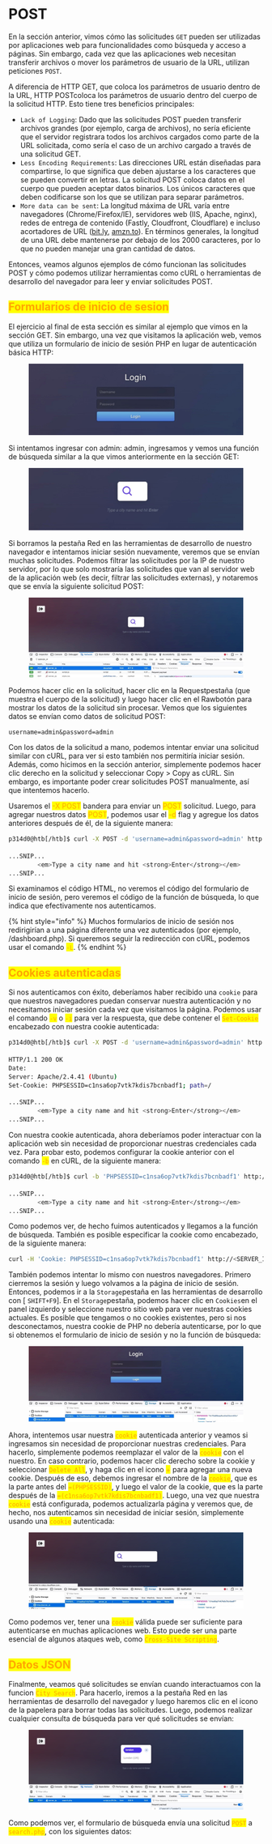 # POST

En la sección anterior, vimos cómo las solicitudes `GET` pueden ser utilizadas por aplicaciones web para funcionalidades como búsqueda y acceso a páginas. Sin embargo, cada vez que las aplicaciones web necesitan transferir archivos o mover los parámetros de usuario de la URL, utilizan peticiones `POST`.

A diferencia de HTTP GET, que coloca los parámetros de usuario dentro de la URL, HTTP POSTcoloca los parámetros de usuario dentro del cuerpo de la solicitud HTTP. Esto tiene tres beneficios principales:

* `Lack of Logging`: Dado que las solicitudes POST pueden transferir archivos grandes (por ejemplo, carga de archivos), no sería eficiente que el servidor registrara todos los archivos cargados como parte de la URL solicitada, como sería el caso de un archivo cargado a través de una solicitud GET.
* `Less Encoding Requirements`: Las direcciones URL están diseñadas para compartirse, lo que significa que deben ajustarse a los caracteres que se pueden convertir en letras. La solicitud POST coloca datos en el cuerpo que pueden aceptar datos binarios. Los únicos caracteres que deben codificarse son los que se utilizan para separar parámetros.
* `More data can be sent`: La longitud máxima de URL varía entre navegadores (Chrome/Firefox/IE), servidores web (IIS, Apache, nginx), redes de entrega de contenido (Fastly, Cloudfront, Cloudflare) e incluso acortadores de URL ([bit.ly](http://bit.ly), [amzn.to](http://amzn.to)). En términos generales, la longitud de una URL debe mantenerse por debajo de los 2000 caracteres, por lo que no pueden manejar una gran cantidad de datos.

Entonces, veamos algunos ejemplos de cómo funcionan las solicitudes POST y cómo podemos utilizar herramientas como cURL o herramientas de desarrollo del navegador para leer y enviar solicitudes POST.



## <mark style="color:orange;">Formularios de inicio de sesion</mark>

El ejercicio al final de esta sección es similar al ejemplo que vimos en la sección GET. Sin embargo, una vez que visitamos la aplicación web, vemos que utiliza un formulario de inicio de sesión PHP en lugar de autenticación básica HTTP:

<figure><img src="../../.gitbook/assets/image (8).jpeg" alt=""><figcaption></figcaption></figure>

Si intentamos ingresar con admin: admin, ingresamos y vemos una función de búsqueda similar a la que vimos anteriormente en la sección GET:

<figure><img src="../../.gitbook/assets/image (11).jpeg" alt=""><figcaption></figcaption></figure>

Si borramos la pestaña Red en las herramientas de desarrollo de nuestro navegador e intentamos iniciar sesión nuevamente, veremos que se envían muchas solicitudes. Podemos filtrar las solicitudes por la IP de nuestro servidor, por lo que solo mostraría las solicitudes que van al servidor web de la aplicación web (es decir, filtrar las solicitudes externas), y notaremos que se envía la siguiente solicitud POST:

<figure><img src="../../.gitbook/assets/image (7) (1).jpeg" alt=""><figcaption></figcaption></figure>

Podemos hacer clic en la solicitud, hacer clic en la Requestpestaña (que muestra el cuerpo de la solicitud) y luego hacer clic en el Rawbotón para mostrar los datos de la solicitud sin procesar. Vemos que los siguientes datos se envían como datos de solicitud POST:

```
username=admin&password=admin
```

Con los datos de la solicitud a mano, podemos intentar enviar una solicitud similar con cURL, para ver si esto también nos permitiría iniciar sesión. Además, como hicimos en la sección anterior, simplemente podemos hacer clic derecho en la solicitud y seleccionar Copy > Copy as cURL. Sin embargo, es importante poder crear solicitudes POST manualmente, así que intentemos hacerlo.



Usaremos el <mark style="color:orange;">-X POST</mark> bandera para enviar un <mark style="color:orange;">POST</mark> solicitud. Luego, para agregar nuestros datos <mark style="color:orange;">POST</mark>, podemos usar el <mark style="color:orange;">-d</mark> flag y agregue los datos anteriores después de él, de la siguiente manera:

```bash
p314d0@htb[/htb]$ curl -X POST -d 'username=admin&password=admin' http://<SERVER_IP>:<PORT>/

...SNIP...
        <em>Type a city name and hit <strong>Enter</strong></em>
...SNIP...
```

Si examinamos el código HTML, no veremos el código del formulario de inicio de sesión, pero veremos el código de la función de búsqueda, lo que indica que efectivamente nos autenticamos.

{% hint style="info" %}
Muchos formularios de inicio de sesión nos redirigirían a una página diferente una vez autenticados (por ejemplo, /dashboard.php). Si queremos seguir la redirección con cURL, podemos usar el comando <mark style="color:orange;">`-L`</mark>.
{% endhint %}



## <mark style="color:orange;">Cookies autenticadas</mark>

Si nos autenticamos con éxito, deberíamos haber recibido una `cookie` para que nuestros navegadores puedan conservar nuestra autenticación y no necesitamos iniciar sesión cada vez que visitamos la página. Podemos usar el comando <mark style="color:orange;">`-v`</mark> o  <mark style="color:orange;">`-i`</mark>  para ver la respuesta, que debe contener el <mark style="color:orange;">`Set-Cookie`</mark> encabezado con nuestra cookie autenticada:

```bash
p314d0@htb[/htb]$ curl -X POST -d 'username=admin&password=admin' http://<SERVER_IP>:<PORT>/ -i

HTTP/1.1 200 OK
Date: 
Server: Apache/2.4.41 (Ubuntu)
Set-Cookie: PHPSESSID=c1nsa6op7vtk7kdis7bcnbadf1; path=/

...SNIP...
        <em>Type a city name and hit <strong>Enter</strong></em>
...SNIP...
```

Con nuestra cookie autenticada, ahora deberíamos poder interactuar con la aplicación web sin necesidad de proporcionar nuestras credenciales cada vez. Para probar esto, podemos configurar la cookie anterior con el comando <mark style="color:orange;">`-b`</mark> en cURL, de la siguiente manera:

```bash
p314d0@htb[/htb]$ curl -b 'PHPSESSID=c1nsa6op7vtk7kdis7bcnbadf1' http://<SERVER_IP>:<PORT>/

...SNIP...
        <em>Type a city name and hit <strong>Enter</strong></em>
...SNIP...
```

Como podemos ver, de hecho fuimos autenticados y llegamos a la función de búsqueda. También es posible especificar la cookie como encabezado, de la siguiente manera:

```bash
curl -H 'Cookie: PHPSESSID=c1nsa6op7vtk7kdis7bcnbadf1' http://<SERVER_IP>:<PORT>/
```

También podemos intentar lo mismo con nuestros navegadores. Primero cierremos la sesión y luego volvamos a la página de inicio de sesión. Entonces, podemos ir a la `Storage`pestaña en las herramientas de desarrollo con \[ `SHIFT+F9`]. En el `Storage`pestaña, podemos hacer clic en `Cookies`en el panel izquierdo y seleccione nuestro sitio web para ver nuestras cookies actuales. Es posible que tengamos o no cookies existentes, pero si nos desconectamos, nuestra cookie de PHP no debería autenticarse, por lo que si obtenemos el formulario de inicio de sesión y no la función de búsqueda:

<figure><img src="../../.gitbook/assets/image (10).jpeg" alt=""><figcaption></figcaption></figure>

Ahora, intentemos usar nuestra <mark style="color:orange;">`cookie`</mark> autenticada anterior y veamos si ingresamos sin necesidad de proporcionar nuestras credenciales. Para hacerlo, simplemente podemos reemplazar el valor de la <mark style="color:orange;">`cookie`</mark> con el nuestro. En caso contrario, podemos hacer clic derecho sobre la cookie y seleccionar <mark style="color:orange;">`Delete All`</mark>, y haga clic en el icono <mark style="color:orange;">+</mark> para agregar una nueva cookie. Después de eso, debemos ingresar el nombre de la <mark style="color:orange;">`cookie`</mark>, que es la parte antes del <mark style="color:orange;">`=(PHPSESSID)`</mark>, y luego el valor de la cookie, que es la parte después de la <mark style="color:orange;">`=(c1nsa6op7vtk7kdis7bcnbadf1)`</mark>. Luego, una vez que nuestra <mark style="color:orange;">`cookie`</mark> está configurada, podemos actualizarla página y veremos que, de hecho, nos autenticamos sin necesidad de iniciar sesión, simplemente usando una <mark style="color:orange;">`cookie`</mark> autenticada:

<figure><img src="../../.gitbook/assets/1 (1).jpg" alt=""><figcaption></figcaption></figure>

Como podemos ver, tener una <mark style="color:orange;">`cookie`</mark> válida puede ser suficiente para autenticarse en muchas aplicaciones web. Esto puede ser una parte esencial de algunos ataques web, como <mark style="color:orange;">`Cross-Site Scripting`</mark>.



## <mark style="color:orange;">Datos JSON</mark>

Finalmente, veamos qué solicitudes se envían cuando interactuamos con la funcion <mark style="color:orange;">`City Search`</mark>. Para hacerlo, iremos a la pestaña Red en las herramientas de desarrollo del navegador y luego haremos clic en el icono de la papelera para borrar todas las solicitudes. Luego, podemos realizar cualquier consulta de búsqueda para ver qué solicitudes se envían:

<figure><img src="../../.gitbook/assets/1.jpg" alt=""><figcaption></figcaption></figure>

Como podemos ver, el formulario de búsqueda envía una solicitud <mark style="color:orange;">`POST`</mark> a <mark style="color:orange;">`search.php`</mark>, con los siguientes datos:
